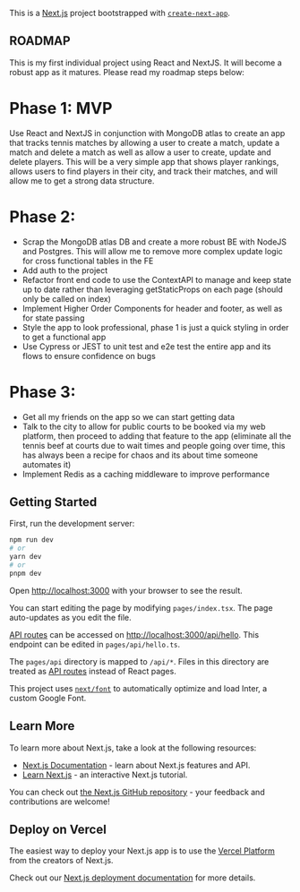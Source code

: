 This is a [Next.js](https://nextjs.org/) project bootstrapped with [`create-next-app`](https://github.com/vercel/next.js/tree/canary/packages/create-next-app).

## ROADMAP

This is my first individual project using React and NextJS. It will become a robust app as it matures. Please read my roadmap steps below:

# Phase 1: MVP
Use React and NextJS in conjunction with MongoDB atlas to create an app that tracks tennis matches by allowing a user to create a match, update a match and delete a match as well as allow a user to create, update and delete players. This will be a very simple app that shows player rankings, allows users to find players in their city, and track their matches, and will allow me to get a strong data structure.

# Phase 2:
- Scrap the MongoDB atlas DB and create a more robust BE with NodeJS and Postgres. This will allow me to remove more complex update logic for cross functional tables in the FE
- Add auth to the project
- Refactor front end code to use the ContextAPI to manage and keep state up to date rather than leveraging getStaticProps on each page (should only be called on index)
- Implement Higher Order Components for header and footer, as well as for state passing
- Style the app to look professional, phase 1 is just a quick styling in order to get a functional app
- Use Cypress or JEST to unit test and e2e test the entire app and its flows to ensure confidence on bugs

# Phase 3:
- Get all my friends on the app so we can start getting data
- Talk to the city to allow for public courts to be booked via my web platform, then proceed to adding that feature to the app (eliminate all the tennis beef at courts due to wait times and people going over time, this has always been a recipe for chaos and its about time someone automates it)
- Implement Redis as a caching middleware to improve performance


## Getting Started

First, run the development server:

```bash
npm run dev
# or
yarn dev
# or
pnpm dev
```

Open [http://localhost:3000](http://localhost:3000) with your browser to see the result.

You can start editing the page by modifying `pages/index.tsx`. The page auto-updates as you edit the file.

[API routes](https://nextjs.org/docs/api-routes/introduction) can be accessed on [http://localhost:3000/api/hello](http://localhost:3000/api/hello). This endpoint can be edited in `pages/api/hello.ts`.

The `pages/api` directory is mapped to `/api/*`. Files in this directory are treated as [API routes](https://nextjs.org/docs/api-routes/introduction) instead of React pages.

This project uses [`next/font`](https://nextjs.org/docs/basic-features/font-optimization) to automatically optimize and load Inter, a custom Google Font.

## Learn More

To learn more about Next.js, take a look at the following resources:

- [Next.js Documentation](https://nextjs.org/docs) - learn about Next.js features and API.
- [Learn Next.js](https://nextjs.org/learn) - an interactive Next.js tutorial.

You can check out [the Next.js GitHub repository](https://github.com/vercel/next.js/) - your feedback and contributions are welcome!

## Deploy on Vercel

The easiest way to deploy your Next.js app is to use the [Vercel Platform](https://vercel.com/new?utm_medium=default-template&filter=next.js&utm_source=create-next-app&utm_campaign=create-next-app-readme) from the creators of Next.js.

Check out our [Next.js deployment documentation](https://nextjs.org/docs/deployment) for more details.
